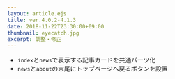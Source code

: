 ```yaml
---
layout: article.ejs
title: ver.4.0.2-4.1.3
date: 2018-11-22T23:30:00+09:00
thumbnail: eyecatch.jpg
excerpt: 調整・修正
---
```


- `index`と`news`で表示する記事カードを共通パーツ化
- `news`と`about`の末尾にトップページへ戻るボタンを設置
